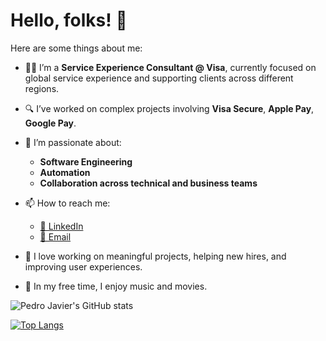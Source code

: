 # Hello, folks! 👋

Here are some things about me:

- 👨‍💻 I’m a **Service Experience Consultant @ Visa**, currently focused on global service experience and supporting clients across different regions.
- 🔍 I’ve worked on complex projects involving **Visa Secure**, **Apple Pay**, **Google Pay**.
- 🧠 I’m passionate about:
  - **Software Engineering**
  - **Automation**
  - **Collaboration across technical and business teams**

- 📫 How to reach me:
  - [🔗 LinkedIn](https://www.linkedin.com/in/pjavier98)
  - [📧 Email](mailto:ppanecac@outlook.com)
- 🎯 I love working on meaningful projects, helping new hires, and improving user experiences.
- 🎼 In my free time, I enjoy music and movies.

![Pedro Javier's GitHub stats](https://github-readme-stats.vercel.app/api?username=pjavier98&show_icons=true&theme=radical)

[![Top Langs](https://github-readme-stats.vercel.app/api/top-langs/?username=pjavier98&theme=radical)](https://github.com/pjavier98/github-readme-stats)
